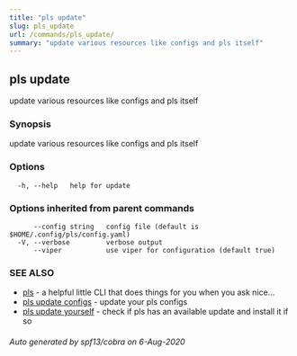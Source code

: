 ```yaml
---
title: "pls update"
slug: pls_update
url: /commands/pls_update/
summary: "update various resources like configs and pls itself"
---
```

## pls update

update various resources like configs and pls itself

### Synopsis

update various resources like configs and pls itself

### Options

```
  -h, --help   help for update
```

### Options inherited from parent commands

```
      --config string   config file (default is $HOME/.config/pls/config.yaml)
  -V, --verbose         verbose output
      --viper           use viper for configuration (default true)
```

### SEE ALSO

* [pls](/commands/pls/)	 - a helpful little CLI that does things for you when you ask nice...
* [pls update configs](/commands/pls_update_configs/)	 - update your pls configs
* [pls update yourself](/commands/pls_update_yourself/)	 - check if pls has an available update and install it if so

###### Auto generated by spf13/cobra on 6-Aug-2020
